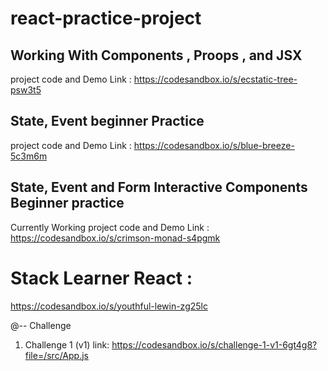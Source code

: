 # react-practice-project

## Working With Components , Proops , and JSX 
project code and Demo Link : https://codesandbox.io/s/ecstatic-tree-psw3t5
## State, Event beginner Practice 
project code and Demo Link : https://codesandbox.io/s/blue-breeze-5c3m6m
## State, Event and Form Interactive Components Beginner practice 
Currently Working project code and Demo Link : https://codesandbox.io/s/crimson-monad-s4pgmk
# Stack Learner React :
https://codesandbox.io/s/youthful-lewin-zg25lc


@-- Challenge 
1) Challenge 1 (v1) link: https://codesandbox.io/s/challenge-1-v1-6gt4g8?file=/src/App.js   
